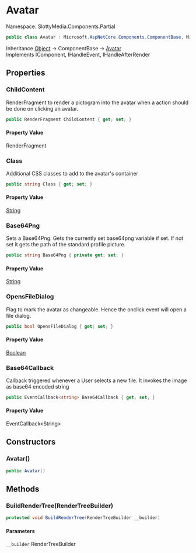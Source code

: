 # Avatar

Namespace: SlottyMedia.Components.Partial

```csharp
public class Avatar : Microsoft.AspNetCore.Components.ComponentBase, Microsoft.AspNetCore.Components.IComponent, Microsoft.AspNetCore.Components.IHandleEvent, Microsoft.AspNetCore.Components.IHandleAfterRender
```

Inheritance [Object](https://docs.microsoft.com/en-us/dotnet/api/system.object) → ComponentBase → [Avatar](./slottymedia.components.partial.avatar.md)<br>
Implements IComponent, IHandleEvent, IHandleAfterRender

## Properties

### **ChildContent**

RenderFragment to render a pictogram into the avatar when a action should be done on clicking an avatar.

```csharp
public RenderFragment ChildContent { get; set; }
```

#### Property Value

RenderFragment<br>

### **Class**

Additional CSS classes to add to the avatar's container

```csharp
public string Class { get; set; }
```

#### Property Value

[String](https://docs.microsoft.com/en-us/dotnet/api/system.string)<br>

### **Base64Png**

Sets a Base64Png. Gets the currently set base64png variable if set. If not set it gets the path of the standard
 profile picture.

```csharp
public string Base64Png { private get; set; }
```

#### Property Value

[String](https://docs.microsoft.com/en-us/dotnet/api/system.string)<br>

### **OpensFileDialog**

Flag to mark the avatar as changeable. Hence the onclick event will open a file dialog.

```csharp
public bool OpensFileDialog { get; set; }
```

#### Property Value

[Boolean](https://docs.microsoft.com/en-us/dotnet/api/system.boolean)<br>

### **Base64Callback**

Callback triggered whenever a User selects a new file. It invokes the image as base64 encoded string

```csharp
public EventCallback<string> Base64Callback { get; set; }
```

#### Property Value

EventCallback&lt;String&gt;<br>

## Constructors

### **Avatar()**

```csharp
public Avatar()
```

## Methods

### **BuildRenderTree(RenderTreeBuilder)**

```csharp
protected void BuildRenderTree(RenderTreeBuilder __builder)
```

#### Parameters

`__builder` RenderTreeBuilder<br>
